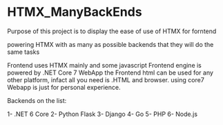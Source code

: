 # HTMX_ManyBackEnds

Purpose of this project is to display the ease of use of HTMX for forntend

powering HTMX with as many as possible backends that they will do the same tasks

Frontend uses HTMX mainly and some javascript
Frontend engine is powered by .NET Core 7 WebApp 
the Frontend html can be used for any other platform, infact all you need is .HTML and browser. using core7
Webapp is just for personal experience.

Backends on the list:

1- .NET 6 Core
2- Python Flask
3- Django
4- Go
5- PHP
6- Node.js
